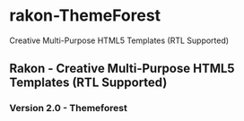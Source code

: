 # rakon-ThemeForest
Creative Multi-Purpose HTML5 Templates (RTL Supported)

## Rakon - Creative Multi-Purpose HTML5 Templates (RTL Supported)

### Version 2.0 - Themeforest
